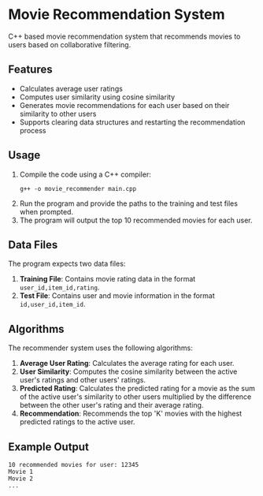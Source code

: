 # Movie Recommendation System

C++ based movie recommendation system that recommends movies to users based on collaborative filtering.


## Features
- Calculates average user ratings
- Computes user similarity using cosine similarity
- Generates movie recommendations for each user based on their similarity to other users
- Supports clearing data structures and restarting the recommendation process

## Usage
1. Compile the code using a C++ compiler:
   ```
   g++ -o movie_recommender main.cpp
   ```
2. Run the program and provide the paths to the training and test files when prompted.
3. The program will output the top 10 recommended movies for each user.

## Data Files
The program expects two data files:
1. **Training File**: Contains movie rating data in the format `user_id,item_id,rating`.
2. **Test File**: Contains user and movie information in the format `id,user_id,item_id`.

## Algorithms
The recommender system uses the following algorithms:
1. **Average User Rating**: Calculates the average rating for each user.
2. **User Similarity**: Computes the cosine similarity between the active user's ratings and other users' ratings.
3. **Predicted Rating**: Calculates the predicted rating for a movie as the sum of the active user's similarity to other users multiplied by the difference between the other user's rating and their average rating.
4. **Recommendation**: Recommends the top 'K' movies with the highest predicted ratings to the active user.



## Example Output

```
10 recommended movies for user: 12345
Movie 1
Movie 2
...
```
